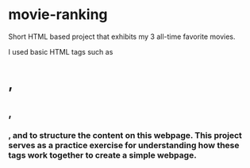 # movie-ranking
Short HTML based project that exhibits my 3 all-time favorite movies.

I used basic HTML tags such as <h1>, <h2>, <h3>, and <body> to structure the content on this webpage. This project serves as a practice exercise for understanding how these tags work together to create a simple webpage.